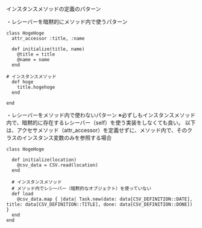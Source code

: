 インスタンスメソッドの定義のパターン

・レシーバーを暗黙的にメソッド内で使うパターン
```
class HogeHoge
  attr_accessor :title, :name

  def initialize(title, name)
    @title = title
    @name = name
  end

# インスタンスメソッド
  def hoge
    title.hogehoge
  end

end
```

・レシーバーをメソッド内で使わないパターン
※必ずしもインスタンスメソッド内で、暗黙的に存在するレシーバー（self）を使う実装をしなくても良い。
以下は、アクセサメソッド（attr_accessor）を定義せずに、メソッド内で、そのクラスのインスタンス変数のみを参照する場合

```
class HogeHoge

  def initialize(location)
    @csv_data = CSV.read(location)
  end

  # インスタンスメソッド
  # メソッド内でレシーバー（暗黙的なオブジェクト）を使っていない
  def load
    @csv_data.map { |data| Task.new(date: data[CSV_DEFINITION::DATE], title: data[CSV_DEFINITION::TITLE], done: data[CSV_DEFINITION::DONE]) }
  end
end
```
